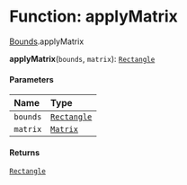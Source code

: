 # Function: applyMatrix

[Bounds](/en/auto-docs/fixed-layout-editor/modules/Bounds.md).applyMatrix

**applyMatrix**(`bounds`, `matrix`): [`Rectangle`](/en/auto-docs/fixed-layout-editor/classes/Rectangle-1.md)

#### Parameters

| Name | Type |
| :------ | :------ |
| `bounds` | [`Rectangle`](/en/auto-docs/fixed-layout-editor/classes/Rectangle-1.md) |
| `matrix` | [`Matrix`](/en/auto-docs/fixed-layout-editor/classes/Matrix.md) |

#### Returns

[`Rectangle`](/en/auto-docs/fixed-layout-editor/classes/Rectangle-1.md)
